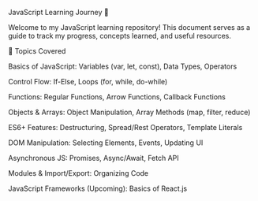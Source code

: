 JavaScript Learning Journey 🚀

Welcome to my JavaScript learning repository! This document serves as a guide to track my progress, concepts learned, and useful resources.

📌 Topics Covered

Basics of JavaScript: Variables (var, let, const), Data Types, Operators

Control Flow: If-Else, Loops (for, while, do-while)

Functions: Regular Functions, Arrow Functions, Callback Functions

Objects & Arrays: Object Manipulation, Array Methods (map, filter, reduce)

ES6+ Features: Destructuring, Spread/Rest Operators, Template Literals

DOM Manipulation: Selecting Elements, Events, Updating UI

Asynchronous JS: Promises, Async/Await, Fetch API

Modules & Import/Export: Organizing Code

JavaScript Frameworks (Upcoming): Basics of React.js
